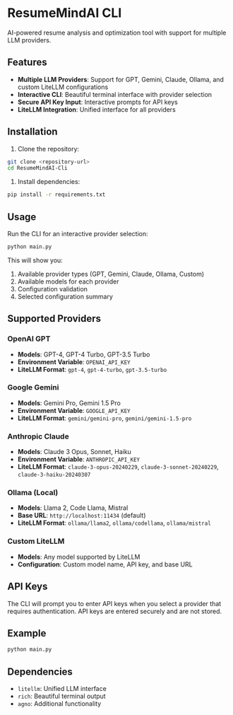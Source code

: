 # ResumeMindAI CLI

AI-powered resume analysis and optimization tool with support for multiple LLM providers.

## Features

- **Multiple LLM Providers**: Support for GPT, Gemini, Claude, Ollama, and custom LiteLLM configurations
- **Interactive CLI**: Beautiful terminal interface with provider selection
- **Secure API Key Input**: Interactive prompts for API keys
- **LiteLLM Integration**: Unified interface for all providers

## Installation

1. Clone the repository:

```bash
git clone <repository-url>
cd ResumeMindAI-Cli
```

1. Install dependencies:

```bash
pip install -r requirements.txt
```

## Usage

Run the CLI for an interactive provider selection:

```bash
python main.py
```

This will show you:

1. Available provider types (GPT, Gemini, Claude, Ollama, Custom)
2. Available models for each provider
3. Configuration validation
4. Selected configuration summary

## Supported Providers

### OpenAI GPT

- **Models**: GPT-4, GPT-4 Turbo, GPT-3.5 Turbo
- **Environment Variable**: `OPENAI_API_KEY`
- **LiteLLM Format**: `gpt-4`, `gpt-4-turbo`, `gpt-3.5-turbo`

### Google Gemini

- **Models**: Gemini Pro, Gemini 1.5 Pro
- **Environment Variable**: `GOOGLE_API_KEY`
- **LiteLLM Format**: `gemini/gemini-pro`, `gemini/gemini-1.5-pro`

### Anthropic Claude

- **Models**: Claude 3 Opus, Sonnet, Haiku
- **Environment Variable**: `ANTHROPIC_API_KEY`
- **LiteLLM Format**: `claude-3-opus-20240229`, `claude-3-sonnet-20240229`, `claude-3-haiku-20240307`

### Ollama (Local)

- **Models**: Llama 2, Code Llama, Mistral
- **Base URL**: `http://localhost:11434` (default)
- **LiteLLM Format**: `ollama/llama2`, `ollama/codellama`, `ollama/mistral`

### Custom LiteLLM

- **Models**: Any model supported by LiteLLM
- **Configuration**: Custom model name, API key, and base URL

## API Keys

The CLI will prompt you to enter API keys when you select a provider that requires authentication. API keys are entered securely and are not stored.

## Example

```bash
python main.py
```

## Dependencies

- `litellm`: Unified LLM interface
- `rich`: Beautiful terminal output
- `agno`: Additional functionality
